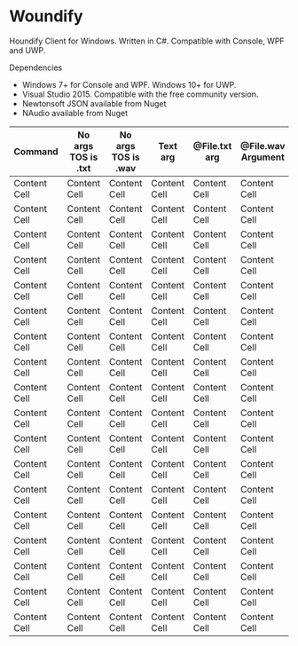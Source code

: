 # Woundify
Houndify Client for Windows. Written in C#. Compatible with Console, WPF and UWP.

Dependencies
* Windows 7+ for Console and WPF. Windows 10+ for UWP.
* Visual Studio 2015. Compatible with the free community version.
* Newtonsoft JSON available from Nuget
* NAudio available from Nuget


| Command           | No args TOS is .txt | No args TOS is .wav | Text arg            | @File.txt arg       | @File.wav Argument  |
| ----------------- | ------------------- | ------------------- |  ------------------ | ------------------- | ------------------- |
| Content Cell      | Content Cell        | Content Cell        | Content Cell        | Content Cell        | Content Cell        |
| Content Cell      | Content Cell        | Content Cell        | Content Cell        | Content Cell        | Content Cell        |
| Content Cell      | Content Cell        | Content Cell        | Content Cell        | Content Cell        | Content Cell        |
| Content Cell      | Content Cell        | Content Cell        | Content Cell        | Content Cell        | Content Cell        |
| Content Cell      | Content Cell        | Content Cell        | Content Cell        | Content Cell        | Content Cell        |
| Content Cell      | Content Cell        | Content Cell        | Content Cell        | Content Cell        | Content Cell        |
| Content Cell      | Content Cell        | Content Cell        | Content Cell        | Content Cell        | Content Cell        |
| Content Cell      | Content Cell        | Content Cell        | Content Cell        | Content Cell        | Content Cell        |
| Content Cell      | Content Cell        | Content Cell        | Content Cell        | Content Cell        | Content Cell        |
| Content Cell      | Content Cell        | Content Cell        | Content Cell        | Content Cell        | Content Cell        |
| Content Cell      | Content Cell        | Content Cell        | Content Cell        | Content Cell        | Content Cell        |
| Content Cell      | Content Cell        | Content Cell        | Content Cell        | Content Cell        | Content Cell        |
| Content Cell      | Content Cell        | Content Cell        | Content Cell        | Content Cell        | Content Cell        |
| Content Cell      | Content Cell        | Content Cell        | Content Cell        | Content Cell        | Content Cell        |
| Content Cell      | Content Cell        | Content Cell        | Content Cell        | Content Cell        | Content Cell        |
| Content Cell      | Content Cell        | Content Cell        | Content Cell        | Content Cell        | Content Cell        |
| Content Cell      | Content Cell        | Content Cell        | Content Cell        | Content Cell        | Content Cell        |
| Content Cell      | Content Cell        | Content Cell        | Content Cell        | Content Cell        | Content Cell        |
